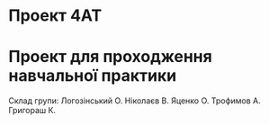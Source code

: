 # Проект 4AT
# Проект для проходження навчальної практики

Склад групи:
Логозінський О.
Ніколаєв В.
Яценко О.
Трофимов А.
Григораш К.
